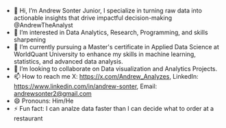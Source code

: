 - 👋 Hi, I’m Andrew Sonter Junior, I specialize in turning raw data into actionable insights that drive impactful decision-making @AndrewTheAnalyst
- 👀 I’m interested in Data Analytics, Research, Programming, and skills sharpening
- 🌱 I’m currently pursuing a Master's certificate in Applied Data Science at WorldQuant University to enhance my skills in machine learning, statistics, and advanced data analysis.
- 💞️ I’m looking to collaborate on Data visualization and Analytics Projects.
- 📫 How to reach me X: https://x.com/Andrew_Analyzes, LinkedIn: https://www.linkedin.com/in/andrew-sonter, Email: andrewsonter2@gmail.com
- 😄 Pronouns: Him/He
- ⚡ Fun fact: I can analze data faster than I can decide what to order at a restaurant

<!---
AndrewTheAnalyst/AndrewTheAnalyst is a ✨ special ✨ repository because its `README.md` (this file) appears on your GitHub profile.
You can click the Preview link to take a look at your changes.
--->

